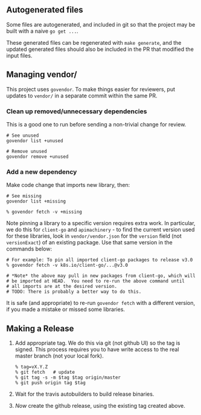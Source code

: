 ## Autogenerated files

Some files are autogenerated, and included in git so that the project
may be built with a naive `go get ...`.

These generated files can be regenerated with `make generate`, and the
updated generated files should also be included in the PR that
modified the input files.

## Managing vendor/

This project uses `govendor`.  To make things easier for reviewers,
put updates to `vendor/` in a separate commit within the same PR.

### Clean up removed/unnecessary dependencies

This is a good one to run before sending a non-trivial change for
review.

```
# See unused
govendor list +unused

# Remove unused
govendor remove +unused
```

### Add a new dependency

Make code change that imports new library, then:

```
# See missing
govendor list +missing

% govendor fetch -v +missing
```

Note pinning a library to a specific version requires extra work.  In
particular, we do this for `client-go` and `apimachinery` - to find
the current version used for these libraries, look in
`vendor/vendor.json` for the `version` field (not `versionExact`) of
an existing package.  Use that same version in the commands below:

```
# For example: To pin all imported client-go packages to release v3.0
% govendor fetch -v k8s.io/client-go/...@v3.0

# *Note* the above may pull in new packages from client-go, which will
# be imported at HEAD.  You need to re-run the above command until
# all imports are at the desired version.
# TODO: There is probably a better way to do this.
```

It is safe (and appropriate) to re-run `govendor fetch` with a
different version, if you made a mistake or missed some libraries.

## Making a Release

1. Add appropriate tag.  We do this via git (not github UI) so the tag
   is signed.  This process requires you to have write access to the
   real master branch (not your local fork).
   ```
   % tag=vX.Y.Z
   % git fetch   # update
   % git tag -s -m $tag $tag origin/master
   % git push origin tag $tag
   ```

2. Wait for the travis autobuilders to build release binaries.

3. *Now* create the github release, using the existing tag created
   above.
